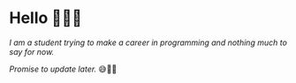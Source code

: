# **Hello 🙋🏿‍♂️**

*I am a student trying to make a career in programming and nothing much to say for now.*

*Promise to update later.* 😅✌🏿
